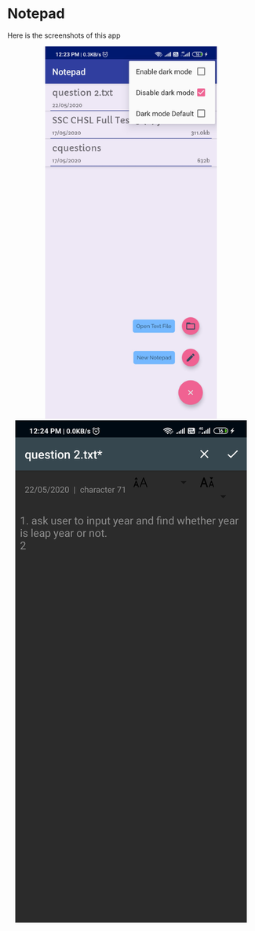 # Notepad
Here is the screenshots of this app

<p align="center">
  <img width="350" src="https://github.com/sagarkarn/Notepad/blob/master/Screenshot_2020-05-22-12-23-31-273_com.sagar.notepad.jpg" alt="screenshot" />
  
  <img widht="350" src="https://github.com/sagarkarn/Notepad/blob/master/Screenshot_2020-05-22-12-24-38-524_com.sagar.notepad.jpg" alt="screenshot" />
</p>
